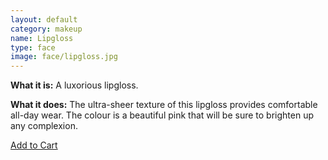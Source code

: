 ```yaml
---
layout: default
category: makeup
name: Lipgloss
type: face
image: face/lipgloss.jpg
---
```



**What it is:**
A luxorious lipgloss.

**What it does:**
The ultra-sheer texture of this lipgloss provides comfortable all-day wear. The colour is a beautiful pink that will be sure to brighten up any complexion.

<a class="milli btn" href="{{site.baseurl}}/cart">Add to Cart</a>

